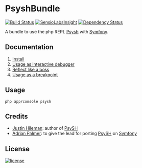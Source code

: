 # PsyshBundle

[![Build Status](https://travis-ci.org/theofidry/PsyshBundle.svg)](https://travis-ci.org/theofidry/PsyshBundle)
[![SensioLabsInsight](https://insight.sensiolabs.com/projects/0dd96e9b-18b9-47f8-8ae0-762afb740110/big.png)](https://insight.sensiolabs.com/projects/0dd96e9b-18b9-47f8-8ae0-762afb740110)
[![Dependency Status](https://www.versioneye.com/user/projects/55802dee386664002000013a/badge.svg?style=flat)](https://www.versioneye.com/user/projects/55802dee386664002000013a)

A bundle to use the php REPL [Psysh][1] with [Symfony][2].

## Documentation

1. [Install](Resources/doc/install.md)
2. [Usage as interactive debugger](Resources/doc/basic-usage.md)
3. [Reflect like a boss](Resources/doc/reflect.md)
4. [Usage as a breakpoint](Resources/doc/breakpoint.md)

## Usage

```shell
php app/console psysh
```

## Credits

* [Justin Hileman](https://github.com/bobthecow): author of [PsySH][1]
* [Adrian Palmer](https://github.com/navitronic): to give the lead for porting [PsySH][1] on [Symfony][2]

## License

[![license](https://img.shields.io/badge/license-MIT-red.svg?style=flat-square)](LICENSE)

[1]: http://psysh.org/
[2]: http://symfony.com/
